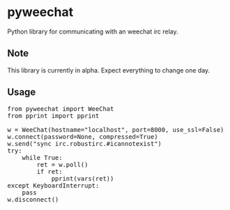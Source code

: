 # pyweechat
Python library for communicating with an weechat irc relay.

## Note
This library is currently in alpha. Expect everything to change one day.

## Usage

<pre>
from pyweechat import WeeChat
from pprint import pprint

w = WeeChat(hostname="localhost", port=8000, use_ssl=False)
w.connect(password=None, compressed=True)
w.send("sync irc.robustirc.#icannotexist")
try:
    while True:
        ret = w.poll()
        if ret:
            pprint(vars(ret))
except KeyboardInterrupt:
    pass
w.disconnect()
</pre>
